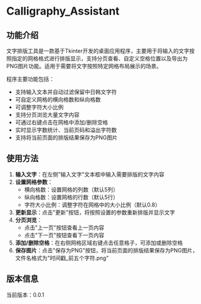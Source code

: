 # Calligraphy_Assistant

## 功能介绍

文字排版工具是一款基于Tkinter开发的桌面应用程序，主要用于将输入的文字按照指定的网格格式进行排版显示，支持分页查看、自定义空格位置以及导出为PNG图片功能。适用于需要将文字按照特定网格布局展示的场景。

程序主要功能包括：
- 支持输入文本并自动过滤保留中日韩文字符
- 可自定义网格的横向格数和纵向格数
- 可调整字符大小比例
- 支持分页浏览大量文字内容
- 可通过右键点击在网格中添加/删除空格
- 实时显示字数统计、当前页码和溢出字符数
- 支持将当前页面的排版结果保存为PNG图片

## 使用方法

1. **输入文字**：在左侧"输入文字"文本框中输入需要排版的文字内容
2. **设置网格参数**：
   - 横向格数：设置网格的列数（默认5列）
   - 纵向格数：设置网格的行数（默认5行）
   - 字符大小比例：调整字符在网格中的大小比例（默认0.8）
3. **更新显示**：点击"更新"按钮，将按照设置的参数重新排版并显示文字
4. **分页浏览**：
   - 点击"上一页"按钮查看上一页内容
   - 点击"下一页"按钮查看下一页内容
5. **添加/删除空格**：在右侧网格区域右键点击任意格子，可添加或删除空格
6. **保存图片**：点击"保存为PNG"按钮，将当前页面的排版结果保存为PNG图片，文件名格式为"时间戳_前五个字符.png"

## 版本信息

当前版本：0.0.1
